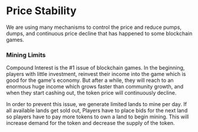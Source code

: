 # Price Stability

We are using many mechanisms to control the price and reduce pumps, dumps, and continuous price decline that has happened to some blockchain games.

### Mining Limits

Compound Interest is the #1 issue of blockchain games. In the beginning, players with little investment, reinvest their income into the game which is good for the game's economy. But after a while, they will reach to an enormous huge income which grows faster than community growth, and when they start cashing out, the token price will continuously decline.

In order to prevent this issue, we generate limited lands to mine per day. If all available lands get sold out, Players have to place bids for the next land so players have to pay more tokens to own a land to begin mining. This will increase demand for the token and decrease the supply of the token.&#x20;

